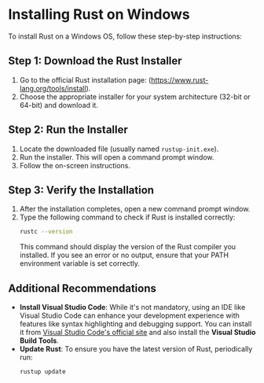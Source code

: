 # Installing Rust on Windows
To install Rust on a Windows OS, follow these step-by-step instructions:

## Step 1: Download the Rust Installer
1. Go to the official Rust installation page: (https://www.rust-lang.org/tools/install).
2. Choose the appropriate installer for your system architecture (32-bit or 64-bit) and download it.

## Step 2: Run the Installer
1. Locate the downloaded file (usually named `rustup-init.exe`).
2. Run the installer. This will open a command prompt window.
3. Follow the on-screen instructions.
  
## Step 3: Verify the Installation
1. After the installation completes, open a new command prompt window.
2. Type the following command to check if Rust is installed correctly:
   ```bash
   rustc --version
   ```
   This command should display the version of the Rust compiler you installed. If you see an error or no output, ensure that your PATH environment variable is set correctly.

## Additional Recommendations
- **Install Visual Studio Code**: While it's not mandatory, using an IDE like Visual Studio Code can enhance your development experience with features like syntax highlighting and debugging support. You can install it from [Visual Studio Code's official site](https://code.visualstudio.com/) and also install the **Visual Studio Build Tools**.
- **Update Rust**: To ensure you have the latest version of Rust, periodically run:
   ```bash
   rustup update
 
